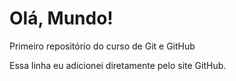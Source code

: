 # Olá, Mundo!
 Primeiro repositório do curso de Git e GitHub

Essa linha eu adicionei diretamente pelo site GitHub.

